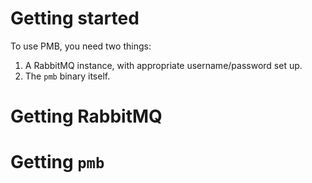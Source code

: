 # Getting started

To use PMB, you need two things:

1. A RabbitMQ instance, with appropriate username/password set up.
2. The `pmb` binary itself.

# Getting RabbitMQ

# Getting `pmb`
